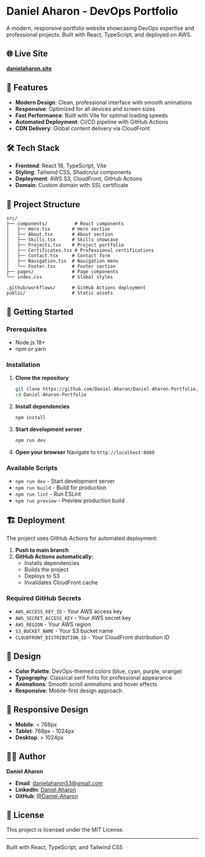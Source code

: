 # Daniel Aharon - DevOps Portfolio

A modern, responsive portfolio website showcasing DevOps expertise and professional projects. Built with React, TypeScript, and deployed on AWS.

## 🌐 Live Site

**[danielaharon.site](https://danielaharon.site)**

## 🚀 Features

- **Modern Design**: Clean, professional interface with smooth animations
- **Responsive**: Optimized for all devices and screen sizes
- **Fast Performance**: Built with Vite for optimal loading speeds
- **Automated Deployment**: CI/CD pipeline with GitHub Actions
- **CDN Delivery**: Global content delivery via CloudFront

## 🛠️ Tech Stack

- **Frontend**: React 18, TypeScript, Vite
- **Styling**: Tailwind CSS, Shadcn/ui components
- **Deployment**: AWS S3, CloudFront, GitHub Actions
- **Domain**: Custom domain with SSL certificate

## 📁 Project Structure

```
src/
├── components/          # React components
│   ├── Hero.tsx        # Hero section
│   ├── About.tsx       # About section
│   ├── Skills.tsx      # Skills showcase
│   ├── Projects.tsx    # Project portfolio
│   ├── Certificates.tsx # Professional certifications
│   ├── Contact.tsx     # Contact form
│   ├── Navigation.tsx  # Navigation menu
│   └── Footer.tsx      # Footer section
├── pages/              # Page components
└── index.css           # Global styles

.github/workflows/      # GitHub Actions deployment
public/                 # Static assets
```

## 🚀 Getting Started

### Prerequisites
- Node.js 18+
- npm or yarn

### Installation

1. **Clone the repository**
   ```bash
   git clone https://github.com/Daniel-Aharon/Daniel-Aharon-Portfolio.git
   cd Daniel-Aharon-Portfolio
   ```

2. **Install dependencies**
   ```bash
   npm install
   ```

3. **Start development server**
   ```bash
   npm run dev
   ```

4. **Open your browser**
   Navigate to `http://localhost:8080`

### Available Scripts

- `npm run dev` - Start development server
- `npm run build` - Build for production
- `npm run lint` - Run ESLint
- `npm run preview` - Preview production build

## 🏗️ Deployment

The project uses GitHub Actions for automated deployment:

1. **Push to main branch**
2. **GitHub Actions automatically:**
   - Installs dependencies
   - Builds the project
   - Deploys to S3
   - Invalidates CloudFront cache

### Required GitHub Secrets

- `AWS_ACCESS_KEY_ID` - Your AWS access key
- `AWS_SECRET_ACCESS_KEY` - Your AWS secret key
- `AWS_REGION` - Your AWS region
- `S3_BUCKET_NAME` - Your S3 bucket name
- `CLOUDFRONT_DISTRIBUTION_ID` - Your CloudFront distribution ID

## 🎨 Design

- **Color Palette**: DevOps-themed colors (blue, cyan, purple, orange)
- **Typography**: Classical serif fonts for professional appearance
- **Animations**: Smooth scroll animations and hover effects
- **Responsive**: Mobile-first design approach

## 📱 Responsive Design

- **Mobile**: < 768px
- **Tablet**: 768px - 1024px
- **Desktop**: > 1024px

## 👨‍💻 Author

**Daniel Aharon**
- **Email**: danielaharon53@gmail.com
- **LinkedIn**: [Daniel Aharon](https://linkedin.com/in/daniel-aharon5)
- **GitHub**: [@Daniel-Aharon](https://github.com/Daniel-Aharon)

## 📄 License

This project is licensed under the MIT License.

---

Built with React, TypeScript, and Tailwind CSS
